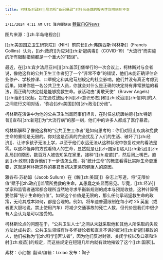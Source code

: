 ```yaml
---
title: 柯林斯对政府当局忽视“新冠暴政”对社会造成的毁灭性影响感到不幸
---
```

`1/11/2024 4:11 AM UTC 雅典娜快讯` [轉載自GNews](https://gnews.org/articles/2207222)

图片来源：[[zh:半岛电视台]]

[[zh:美国国立卫生研究院]]（NIH）前院长[[zh:弗朗西斯·柯林斯]]（Francis Collins）认为，[[zh:政府]]为应对[[zh:新冠病毒]]（COVID-19）“大流行”而实施的所有限制措施都是一个重大的“错误”。

最近，在[[zh:宾夕法尼亚州]][[zh:盖茨]]堡举行的一次会议上，柯林斯对与会者说，像他这样的公共卫生工作者犯了一个“非常不幸”的错误，他们未能正确评估企业停产、学校停课、口罩规定和其他苛刻规定的社会影响。他们并没有真正考虑到后果。如果你是一名公共卫生人员，你就会对什么是正确的决定持有非常狭隘的看法，而正确的决定就是能够挽救生命。该活动由“勇敢天使”（Braver Angels）[[zh:组织]]发起，旨在通过鼓励不同[[zh:意识形态]]和[[zh:政治]][[zh:信仰]]的人之间进行文明对话，“弥合[[zh:美国]]的[[zh:政治]]分歧”。

柯林斯在演讲中为他的公共卫生当局同事们坦言，在时任总统唐纳德·[[zh:特朗普]]宣布[[zh:新冠]]为“大流行病”的那一刻，他们中的许多人都成了医疗暴君。

柯林斯解释了像他这样的“公共卫生工作者”是如何思考的：你们对阻止疾病和挽救生命的重视是无限的。你对这是否真的完全扰乱了人们的生活、破坏了[[zh:经济]]、让许多孩子无法上学，以至于他们永远无法从这种状况中恢复过来的看法是零。以这种怪异的方式看待人的生命，显然就是让[[zh:国家]]陷入[[zh:新冠]][[zh:乱局]]的原因，数百万人被告知呆在家里，接种“[[zh:疫苗]]”，然后闭上嘴巴，直到[[zh:政府]]告诉他们下一步该怎么做，将“统计生命”的概念看得比实际生命更重要，这就是柯林斯这样的暴君当初决定惩罚健康人的原因。

雅各布·苏勒姆（Jacob Sullum）在《新[[zh:美国]]》杂志上写道，将“无限价值”赋予[[zh:政府]]监管所挽救的生命，其愚蠢之处显而易见。毕竟，[[zh:经济]]学家和监管者通常都会理所当然地寻求平衡新规则的成本与预期收益，这种计算需要估算“统计生命的价值”。如果这个价值是无限的，那么任何承诺拯救生命的政策，无论其成本如何，都是合理的。例如，将车速普遍限制在每小时 25 英里（或者更大胆地说，禁止使用汽车）将减少交通事故的死亡人数，但代价是我们中很少有人会认为是可以接受的。

柯林斯论点的问题在于，“公共卫生人士”之间从未就采取他和其他人所采取的失败方法达成共识。公共卫生领域有许多怀疑论者和直言不讳的反对[[zh:新冠]]暴政的人，他们被称为“[[zh:科学]]否认者”，因为他们反对封锁、关闭学校以及口罩和注射[[zh:疫苗]]的规定，而这些规定在短短几年内就有效地摧毁了这个[[zh:国家]]。

        
素材：小红帽   翻译/编辑：Lixiao  发布：陶子



